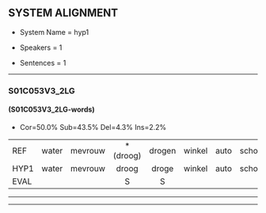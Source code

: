 
## SYSTEM ALIGNMENT

- System Name = hyp1

- Speakers = 1

- Sentences = 1

---

### S01C053V3_2LG

#### (S01C053V3_2LG-words)

- Cor=50.0%	Sub=43.5%	Del=4.3%	Ins=2.2%

|  |  |  |  |  |  |  |  |  |  |  |  |  |  |  |  |  |  |  |  |  |  |  |  |  |  |  |  |  |  |  |  |  |  |  |  |  |  |  |  |  |  |  |  |  |  |  |
|:--- |:---:|:---:|:---:|:---:|:---:|:---:|:---:|:---:|:---:|:---:|:---:|:---:|:---:|:---:|:---:|:---:|:---:|:---:|:---:|:---:|:---:|:---:|:---:|:---:|:---:|:---:|:---:|:---:|:---:|:---:|:---:|:---:|:---:|:---:|:---:|:---:|:---:|:---:|:---:|:---:|:---:|:---:|:---:|:---:|:---:|:---:|
| REF | water | mevrouw | *(droog) | drogen | winkel | auto | schouders | verhaal | koning | moeilijk | speelplaats | drinken | * | hoofdpijn | regen | vliegtuig | stoppen | opnieuw |  | gooien*(groeien) | sneeuwen | moeder | liedje | potlood | fietsbel | vinger*(vlinder) | dichtbij | meisje | chauffeur | muziek | waarom | * | scheuren | lawaai | zwemmen | vuurwerk*(uurwerk) | appel | * | * | cola | kussen*(tussen) | eerste | circus | kleuren | voetbal | vlinder |
| HYP1 | water | mevrouw | droog | droge | winkel | auto | schouders | verhaal | koning | moeilijk | speelplaats | drinkun | dooftijn | hoftijn | regen | vliegtuig | stoppen | opnieuw | groeien | spreek | er | moede | liedje | potluid | zietsbijl | vlinder | dichtbij | bashe | chauffeur | muziek | wa | o | scheuren | lawel | swemmen | unwerk | appel |  |  | cola | tussen | eerste | cercus | kleuren | voetbal | vinde |
| EVAL |  |  | S | S |  |  |  |  |  |  |  | S | S | S |  |  |  |  | I | S | S | S |  | S | S | S |  | S |  |  | S | S |  | S | S | S |  | D | D |  | S |  | S |  |  | S |
---

---
